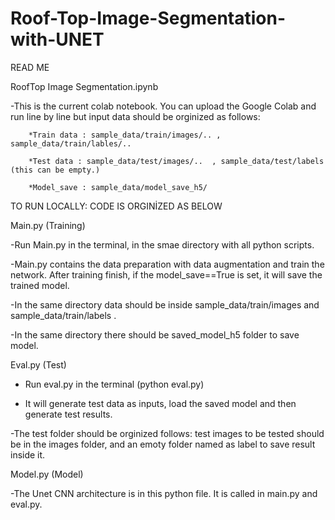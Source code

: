 # Roof-Top-Image-Segmentation-with-UNET

READ ME

RoofTop Image Segmentation.ipynb

-This is the current colab notebook. You can upload the Google Colab and run line by line but input data should be orginized as follows:

        *Train data : sample_data/train/images/.. ,  sample_data/train/lables/..  
        
        *Test data : sample_data/test/images/..  , sample_data/test/labels (this can be empty.)
        
        *Model_save : sample_data/model_save_h5/
        
TO RUN LOCALLY: CODE IS ORGINİZED AS BELOW

Main.py (Training)

-Run Main.py in the terminal, in the smae directory with all python scripts.

-Main.py contains the data preparation with data augmentation and train the network. After training finish, if the model_save==True is set, it will save the trained model.

-In the same directory data should be inside sample_data/train/images and sample_data/train/labels . 

-In the same directory there should be saved_model_h5 folder to save model.


Eval.py (Test)

- Run eval.py in the terminal (python eval.py)

- It will generate test data as inputs, load the saved model and then generate test
results.

-The test folder should be orginized follows: test images to be tested  should be in the images folder, and an emoty folder named as label to save result inside it.

Model.py (Model)

-The Unet CNN architecture is in this python file. It is called in main.py and eval.py.


